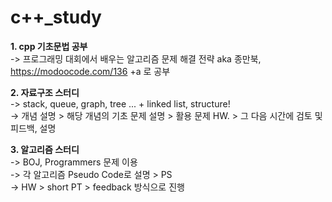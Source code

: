 # c++_study  
**1. cpp 기초문법 공부**<br/>
-> 프로그래밍 대회에서 배우는 알고리즘 문제 해결 전략 aka 종만북, https://modoocode.com/136 +a 로 공부

**2. 자료구조 스터디**  
-> stack, queue, graph, tree ... + linked list, structure!  
-> 개념 설명 > 해당 개념의 기초 문제 설명 > 활용 문제 HW. > 그 다음 시간에 검토 및 피드백, 설명

**3. 알고리즘 스터디**  
-> BOJ, Programmers 문제 이용  
-> 각 알고리즘 Pseudo Code로 설명 > PS  
-> HW > short PT > feedback 방식으로 진행  

